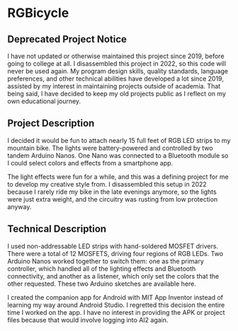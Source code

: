 # RGBicycle
## Deprecated Project Notice
I have not updated or otherwise maintained this project since 2019, before going to college at all. I disassembled this project in 2022, so this code will never be used again. My program design skills, quality standards, language preferences, and other technical abilities have developed a lot since 2019, assisted by my interest in maintaining projects outside of academia. That being said, I have decided to keep my old projects public as I reflect on my own educational journey.

## Project Description
I decided it would be fun to attach nearly 15 full feet of RGB LED strips to my mountain bike. The lights were battery-powered and controlled by two tandem Arduino Nanos. One Nano was connected to a Bluetooth module so I could select colors and effects from a smartphone app.

The light effects were fun for a while, and this was a defining project for me to develop my creative style from. I disassembled this setup in 2022 because I rarely ride my bike in the late evenings anymore, so the lights were just extra weight, and the circuitry was rusting from low protection anyway.

## Technical Description
I used non-addressable LED strips with hand-soldered MOSFET drivers. There were a total of 12 MOSFETS, driving four regions of RGB LEDs. Two Arduino Nanos worked together to switch them: one as the primary controller, which handled all of the lighting effects and Bluetooth connectivity, and another as a listener, which only set the colors that the other requested. These two Arduino sketches are available here.

I created the companion app for Android with MIT App Inventor instead of learning my way around Android Studio. I regretted this decision the entire time I worked on the app. I have no interest in providing the APK or project files because that would involve logging into AI2 again.
